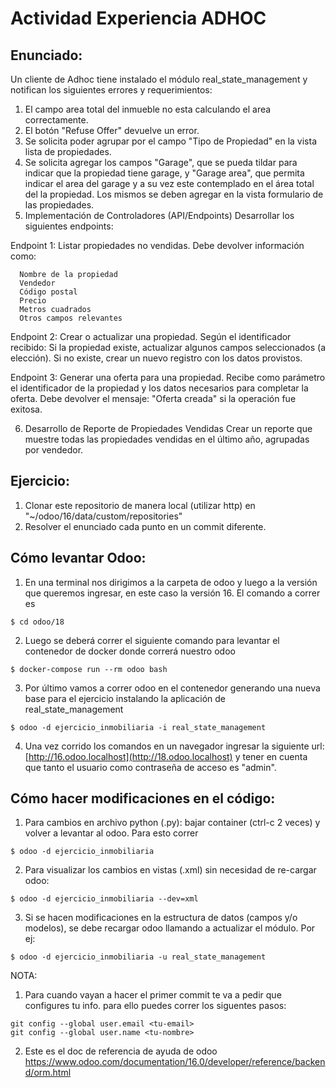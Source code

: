 # Actividad Experiencia ADHOC

## Enunciado:

Un cliente de Adhoc tiene instalado el módulo real_state_management y notifican los siguientes errores y requerimientos:

1. El campo area total del inmueble no esta calculando el area correctamente.
2. El botón "Refuse Offer" devuelve un error.
3. Se solicita poder agrupar por el campo "Tipo de Propiedad" en la vista lista de propiedades.
4. Se solicita agregar los campos "Garage", que se pueda tildar para indicar que la propiedad tiene garage, y "Garage area", que permita indicar el area del garage y a su vez este contemplado en el área total del la propiedad. Los mismos se deben agregar en la vista formulario de las propiedades.
5. Implementación de Controladores (API/Endpoints)
  Desarrollar los siguientes endpoints:

  Endpoint 1: Listar propiedades no vendidas.
    Debe devolver información como:

      Nombre de la propiedad
      Vendedor
      Código postal
      Precio
      Metros cuadrados
      Otros campos relevantes

  Endpoint 2: Crear o actualizar una propiedad.
    Según el identificador recibido:
    Si la propiedad existe, actualizar algunos campos seleccionados (a elección).
    Si no existe, crear un nuevo registro con los datos provistos.

  Endpoint 3: Generar una oferta para una propiedad.
    Recibe como parámetro el identificador de la propiedad y los datos necesarios para completar la oferta.
    Debe devolver el mensaje: "Oferta creada" si la operación fue exitosa.

6. Desarrollo de Reporte de Propiedades Vendidas
Crear un reporte que muestre todas las propiedades vendidas en el último año, agrupadas por vendedor.

## Ejercicio:

1. Clonar este repositorio de manera local (utilizar http) en "~/odoo/16/data/custom/repositories"
2. Resolver el enunciado cada punto en un commit diferente.

## Cómo levantar Odoo:

1. En una terminal nos dirigimos a la carpeta de odoo y luego a la versión que queremos ingresar, en este caso la versión 16. El comando a correr es

```
$ cd odoo/18
```
2. Luego se deberá correr el siguiente comando para levantar el contenedor de docker donde correrá nuestro odoo

```
$ docker-compose run --rm odoo bash
```
3. Por último vamos a correr odoo en el contenedor generando una nueva base para el ejercicio instalando la aplicación de real_state_management

```
$ odoo -d ejercicio_inmobiliaria -i real_state_management
```

4. Una vez corrido los comandos en un navegador ingresar la siguiente url: [http://16.odoo.localhost](http://18.odoo.localhost) y tener en cuenta que tanto el usuario como contraseña de acceso es "admin".


## Cómo hacer modificaciones en el código:

1. Para cambios en archivo python (.py): bajar container (ctrl-c 2 veces) y volver a levantar al odoo. Para esto correr

```
$ odoo -d ejercicio_inmobiliaria
```

2. Para visualizar los cambios en vistas (.xml) sin necesidad de re-cargar odoo:

```
$ odoo -d ejercicio_inmobiliaria --dev=xml
```

3. Si se hacen modificaciones en la estructura de datos (campos y/o modelos), se debe recargar odoo llamando a actualizar el módulo. Por ej:
```
$ odoo -d ejercicio_inmobiliaria -u real_state_management
```

NOTA:

1. Para cuando vayan a hacer el primer commit te va a pedir que configures tu info. para ello puedes correr los siguentes pasos:

```
git config --global user.email <tu-email>
git config --global user.name <tu-nombre>
```

2. Este es el doc de referencia de ayuda de odoo https://www.odoo.com/documentation/16.0/developer/reference/backend/orm.html
